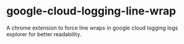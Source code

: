 # google-cloud-logging-line-wrap
A chrome extension to force line wraps in google cloud logging logs explorer for better readability.
